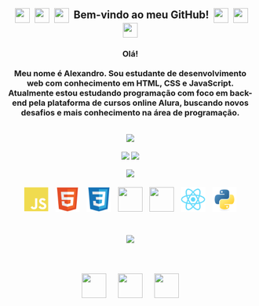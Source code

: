 <h2 align="center"> 
 <img align="center"  height="30" width="30" hspace="5" src="https://cdn.worldvectorlogo.com/logos/code-school.svg">
 <img align="center"  height="30" width="30" src="https://cdn.worldvectorlogo.com/logos/git-icon.svg">
 <img align="center"  height="30" width="30" hspace="5" src="https://www.pngrepo.com/png/331724/512/github-code-source.png">
 Bem-vindo ao meu GitHub!
 <img align="center"  height="30" width="30" hspace="5" src="https://www.pngrepo.com/png/331724/512/github-code-source.png">
 <img align="center"  height="30" width="30" src="https://cdn.worldvectorlogo.com/logos/git-icon.svg">
 <img align="center"  height="30" width="30" hspace="5" src="https://cdn.worldvectorlogo.com/logos/code-school.svg">
</h2>

<h3 align="center">Olá!<br><br>Meu nome é Alexandro. Sou estudante de desenvolvimento web com conhecimento em HTML, CSS e JavaScript. Atualmente estou estudando programação com foco em back-end pela plataforma de cursos online Alura, buscando novos desafios e mais conhecimento na área de programação.
</h3>

<br>

<div align="center">
<img height="300vh" src="https://media2.giphy.com/media/QpVUMRUJGokfqXyfa1/giphy.gif?cid=ecf05e47521mgfjtwkm1ggvdk75kucfy32aca1ybc1u6lndr&rid=giphy.gif&ct=g" />
</div>

<br>

<div align="center">
 <img height = "180em" src="https://github-readme-stats.vercel.app/api?username=alexandrolsf&show_icons=true&theme=highcontrast" />
 <img height = "180em" src="https://github-readme-stats.vercel.app/api/top-langs/?username=alexandrolsf&layout=compact&langs_count=16&theme=highcontrast"/>
</div>

<br>

<div align="center">
<img src="https://media4.giphy.com/media/qgQUggAC3Pfv687qPC/giphy.gif?cid=ecf05e47x2t567n5qnqcj4s1hndj1zalzz1og00uex1lbnur&rid=giphy.gif&ct=g" />
</div>

<div align="center" style="display: inline_block"><br>
  <img align="center"  height="50" width="50" hspace="5" src="https://raw.githubusercontent.com/devicons/devicon/master/icons/javascript/javascript-plain.svg">
  <img align="center"  height="50" width="50" hspace="5" src="https://raw.githubusercontent.com/devicons/devicon/master/icons/html5/html5-original.svg">
  <img align="center"  height="50" width="50" hspace="5" src="https://raw.githubusercontent.com/devicons/devicon/master/icons/css3/css3-original.svg">
  <img align="center"  height="50" width="50" hspace="5" src="https://cdn.worldvectorlogo.com/logos/bootstrap-4.svg">
  <img align="center"  height="50" width="50" hspace="5" src="https://cdn.worldvectorlogo.com/logos/nodejs-icon.svg">
  <img align="center"  height="50" width="50" hspace="5" src="https://raw.githubusercontent.com/devicons/devicon/master/icons/react/react-original.svg">
  <img align="center"  height="50" width="50" hspace="5" src="https://raw.githubusercontent.com/devicons/devicon/master/icons/python/python-original.svg">
</div>

##

<br>

<div align="center">
 <img align="center" height="300em" src="https://www.pngrepo.com/png/331724/512/github-code-source.png"/>
</div>

<br><br>

<div align="center">
  <a href="https://instagram.com/alexandrolsf_" target="_blank"><img height="50" width="50" hspace="10" src="https://cdn.worldvectorlogo.com/logos/instagram-2016-5.svg" target="_blank"></a>
  <a href="https://www.linkedin.com/in/alexandro-lopes-192ba8219" target="_blank"><img height="50" width="50" hspace="10" src="https://cdn.worldvectorlogo.com/logos/linkedin-icon-2.svg" target="_blank"></a>
 <a href = "mailto:alexandrolsf@gmail.com"><img height="50" width="50" hspace="10" src="https://cdn.worldvectorlogo.com/logos/official-gmail-icon-2020-.svg" target="_blank"></a>
</div>



